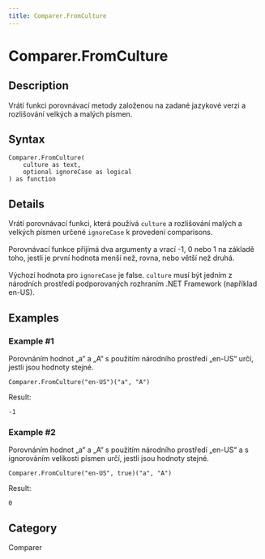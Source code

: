 ```yaml
---
title: Comparer.FromCulture
---
```


# Comparer.FromCulture


## Description

Vrátí funkci porovnávací metody založenou na zadané jazykové verzi a rozlišování velkých a malých písmen.


## Syntax

```powerquery
Comparer.FromCulture(
    culture as text,
    optional ignoreCase as logical
) as function
```


## Details

Vrátí porovnávací funkci, která používá <code>culture</code> a rozlišování malých a velkých písmen určené <code>ignoreCase</code> k provedení comparisons.<br />      <br />      Porovnávací funkce přijímá dva argumenty a vrací -1, 0 nebo 1 na základě toho, jestli je první hodnota menší než, rovna,  nebo větší než druhá.<br />      <br />      Výchozí hodnota pro <code>ignoreCase</code> je false. <code>culture</code> musí být jedním z národních prostředí podporovaných rozhraním .NET Framework (například en-US).    


## Examples

### Example #1 
Porovnáním hodnot „a“ a „A“ s použitím národního prostředí „en-US“ určí, jestli jsou hodnoty stejné.
```powerquery
Comparer.FromCulture("en-US")("a", "A")
```

Result: 
```powerquery
-1
```


### Example #2 
Porovnáním hodnot „a“ a „A“ s použitím národního prostředí „en-US“ a s ignorováním velikosti písmen určí, jestli jsou hodnoty stejné.
```powerquery
Comparer.FromCulture("en-US", true)("a", "A")
```

Result: 
```powerquery
0
```




## Category
Comparer
